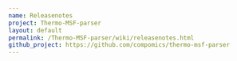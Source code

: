 ```yaml
---
name: Releasenotes
project: Thermo-MSF-parser
layout: default
permalink: /Thermo-MSF-parser/wiki/releasenotes.html
github_project: https://github.com/compomics/thermo-msf-parser
---
```



